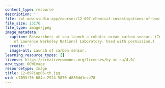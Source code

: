 ```yaml
---
content_type: resource
description: ''
file: /ol-ocw-studio-app/courses/12-097-chemical-investigations-of-boston-harbor-january-iap-2006/e7093f76604e29245870d880dd1ece78_12-097iap06-th.jpg
file_size: 13176
file_type: image/jpeg
image_metadata:
  caption: Researchers at sea launch a robotic ocean carbon sensor. (Image courtesy
    of Lawrence Berkeley National Laboratory. Used with permission.)
  credit: ''
  image-alt: Launch of carbon sensor.
learning_resource_types: []
license: https://creativecommons.org/licenses/by-nc-sa/4.0/
ocw_type: OCWImage
resourcetype: Image
title: 12-097iap06-th.jpg
uid: e7093f76-604e-2924-5870-d880dd1ece78
---
```

